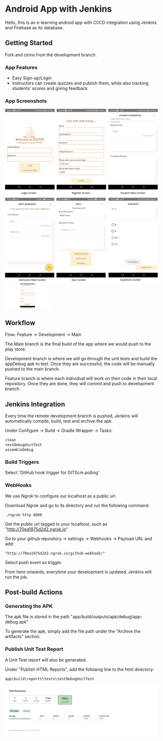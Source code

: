 # Android App with Jenkins

Hello, this is an e-learning android app with CI/CD integration using Jenkins and Firebase as its database.


## Getting Started

Fork and clone from the development branch.

### App Features

- Easy Sign-up/Login 
- Instructors can create quizzes and publish them, while also tracking students' scores and giving feedback


### App Screenshots

<img src="./App_Screenshots/Img_1.PNG">

<img src="./App_Screenshots/Img_2.PNG">

<img src="./App_Screenshots/Img_3.PNG" width = 150 >



## Workflow

Flow: Feature -> Development -> Main

The Main branch is the final build of the app where we would push to the play store.

Development branch is where we will go through the unit tests and build the appDebug apk to test. Once they are successful, the code will be manually pushed to the main branch.

Feature branch is where each individual will work on their code in their local repository. Once they are done, they will commit and push to development branch.

## Jenkins Integration

Every time the remote development branch is pushed, Jenkins will automatically compile, build, test and archive the apk. 

Under Configure -> Build -> Gradle Wrapper -> Tasks:
```
clean
testDebugUnitTest
assembleDebug
```
### Build Triggers

Select 'GitHub hook trigger for GITScm polling'

### WebHooks

We use Ngrok to configure our localhost as a public url. 

Download Ngrok and go to its directory and run the following command:

```
./ngrok http 8080
```

Get the public url tagged to your localhost, such as 
"http://70ea1975d2d2.ngrok.io"

Go to your github repository -> settings -> Webhooks -> Payload URL and add:

```
"http://70ea1975d2d2.ngrok.io/github-webhook/"
```

Select push event as trigger.

From here onwards, everytime your development is updated, Jenkins will run the job.

## Post-build Actions

### Generating the APK 

The apk file is stored in the path "app/build/outputs/apk/debug/app-debug.apk"

To generate the apk, simply add the file path under the "Archive the artifacts" section.

### Publish Unit Test Report
A Unit Test report will also be generated.

Under "Publish HTML Reports", add the followng line to the html directory:
```
app\build\reports\tests\testDebugUnitTest
```

<img src="./App_Screenshots/UnitTestReport.PNG">



